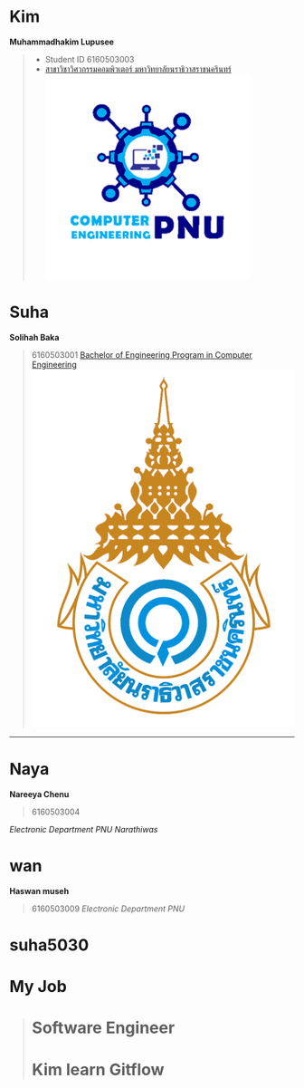 # Kim
**Muhammadhakim Lupusee**
> - Student ID 6160503003
> - [สาขาวิชาวิศวกรรมคอมพิวเตอร์ มหาวิทยาลัยนราธิวาสราชนครินทร์ ![Program in Computer Engineering Logo ](cpe.png)](http://eng.pnu.ac.th/main/index.php/th/about-us-th/th-programme-offered/undergraduate-th/th-computer-engineering)
# Suha 
**Solihah Baka**
> 6160503001
[Bachelor of Engineering Program in Computer Engineering](http://eng.pnu.ac.th/main/index.php/th/about-us-th/th-programme-offered/undergraduate-th/th-computer-engineering)
![Princess of Naradhiwas University ](pnu.png)
---
# Naya
**Nareeya Chenu**
> 6160503004 

*Electronic Department PNU Narathiwas* 
# wan
**Haswan museh**
> 6160503009
*Electronic Department PNU*

# suha5030

# My Job
># Software Engineer
># Kim learn Gitflow
